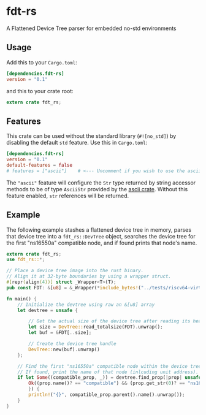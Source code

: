 # fdt-rs

A Flattened Device Tree parser for embedded no-std environments

## Usage

Add this to your `Cargo.toml`:

```toml
[dependencies.fdt-rs]
version = "0.1"
```

and this to your crate root:

```rust
extern crate fdt_rs;
```

## Features

This crate can be used without the standard library (`#![no_std]`) by disabling
the default `std` feature. Use this in `Cargo.toml`:

```toml
[dependencies.fdt-rs]
version = "0.1"
default-features = false
# features = ["ascii"]    # <--- Uncomment if you wish to use the ascii crate for str's
```

The `"ascii"` feature will configure the `Str` type returned by string accessor
methods to be of type `AsciiStr` provided by the [ascii crate](https://docs.rs/ascii/1.0.0/ascii/).
Without this feature enabled, `str` references will be returned.

## Example

The following example stashes a flattened device tree in memory, parses that
device tree into a `fdt_rs::DevTree` object, searches the device tree for the
first "ns16550a" compatible node, and if found prints that node's name.

```rust
extern crate fdt_rs;
use fdt_rs::*;

// Place a device tree image into the rust binary.
// Align it at 32-byte boundaries by using a wrapper struct.
#[repr(align(4))] struct _Wrapper<T>(T);
pub const FDT: &[u8] = &_Wrapper(*include_bytes!("../tests/riscv64-virt.dtb")).0;

fn main() {
    // Initialize the devtree using raw an &[u8] array
    let devtree = unsafe {

        // Get the actual size of the device tree after reading its header.
        let size = DevTree::read_totalsize(FDT).unwrap();
        let buf = &FDT[..size];

        // Create the device tree handle
        DevTree::new(buf).unwrap()
    };

    // Find the first "ns16550a" compatible node within the device tree.
    // If found, print the name of that node (inlcuding unit address).
    if let Some((compatible_prop, _)) = devtree.find_prop(|prop| unsafe {
        Ok((prop.name()? == "compatible") && (prop.get_str(0)? == "ns16550a"))
        }) {
        println!("{}", compatible_prop.parent().name().unwrap());
    }
}
```
